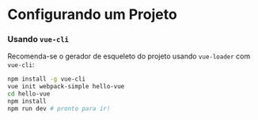 # Configurando um Projeto

### Usando `vue-cli`

Recomenda-se o gerador de esqueleto do projeto usando `vue-loader` com `vue-cli`:

``` bash
npm install -g vue-cli
vue init webpack-simple hello-vue
cd hello-vue
npm install
npm run dev # pronto para ir!
```